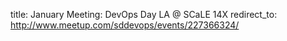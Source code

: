 title: January Meeting: DevOps Day LA @ SCaLE 14X
redirect_to: http://www.meetup.com/sddevops/events/227366324/